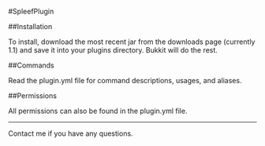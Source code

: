 #SpleefPlugin

##Installation

To install, download the most recent jar from the downloads page (currently 1.1) and save it into your plugins directory. Bukkit will do the rest.

##Commands

Read the plugin.yml file for command descriptions, usages, and aliases.

##Permissions

All permissions can also be found in the plugin.yml file.

***

Contact me if you have any questions.